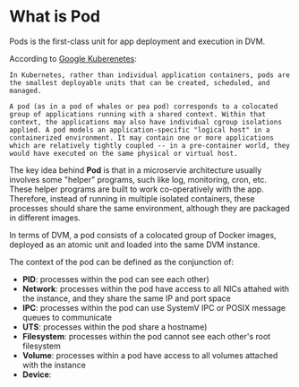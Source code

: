 # What is Pod

Pods is the first-class unit for app deployment and execution in DVM.

According to [Google Kuberenetes](https://github.com/GoogleCloudPlatform/kubernetes/blob/master/docs/pods.md):

    In Kubernetes, rather than individual application containers, pods are the smallest deployable units that can be created, scheduled, and managed.

    A pod (as in a pod of whales or pea pod) corresponds to a colocated group of applications running with a shared context. Within that context, the applications may also have individual cgroup isolations applied. A pod models an application-specific "logical host" in a containerized environment. It may contain one or more applications which are relatively tightly coupled -- in a pre-container world, they would have executed on the same physical or virtual host.

The key idea behind **Pod** is that in a microservie architecture usually involves some "helper" programs, such like log, monitoring, cron, etc. These helper programs are built to work co-operatively with the app. Therefore, instead of running in multiple isolated containers, these processes should share the same environment, although they are packaged in different images.

In terms of DVM, a pod consists of a colocated group of Docker images, deployed as an atomic unit and loaded into the same DVM instance.

The context of the pod can be defined as the conjunction of:

- **PID**: processes within the pod can see each other)
- **Network**: processes within the pod have access to all NICs attahed with the instance, and they share the same IP and port space
- **IPC**: processes within the pod can use SystemV IPC or POSIX message queues to communicate
- **UTS**: processes within the pod share a hostname)
- **Filesystem**: processes within the pod cannot see each other's root filesystem
- **Volume**: processes within a pod have access to all volumes attached with the instance
- **Device**:
